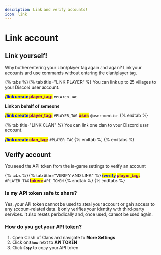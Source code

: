 ```yaml
---
description: Link and verify accounts!
icon: link
---
```


# Link account

## Link yourself!

Why bother entering your clan/player tag again and again? Link your accounts and use commands without entering the clan/player tag.

{% tabs %}
{% tab title="LINK PLAYER" %}
You can link up to 25 villages to your Discord user account.

<mark style="color:blue;">**/link create**</mark> <mark style="color:purple;">**player\_tag:**</mark> `#PLAYER_TAG`

**Link on behalf of someone**

<mark style="color:blue;">**/link create**</mark> <mark style="color:purple;">**player\_tag:**</mark> `#PLAYER_TAG` <mark style="color:purple;">**user:**</mark> `@user-mention`
{% endtab %}

{% tab title="LINK CLAN" %}
You can link one clan to your Discord user account.

<mark style="color:blue;">**/link create**</mark> <mark style="color:purple;">**clan\_tag:**</mark> `#PLAYER_TAG`
{% endtab %}
{% endtabs %}

## Verify account

You need the API token from the in-game settings to verify an account.

{% tabs %}
{% tab title="VERIFY AND LINK" %}
<mark style="color:blue;">**/verify**</mark> <mark style="color:purple;">**player\_tag:**</mark> `#PLAYER_TAG` <mark style="color:purple;">**token:**</mark> `API_TOKEN`&#x20;
{% endtab %}
{% endtabs %}

### Is my API token safe to share?

Yes, your API token cannot be used to steal your account or gain access to any account-related data. It only verifies your identity with third-party services. It also resets periodically and, once used, cannot be used again.

### How do you get your API token?

1. Open Clash of Clans and navigate to **More Settings**
2. Click on **`Show`** next to **API TOKEN**
3. Click **`Copy`** to copy your API token

